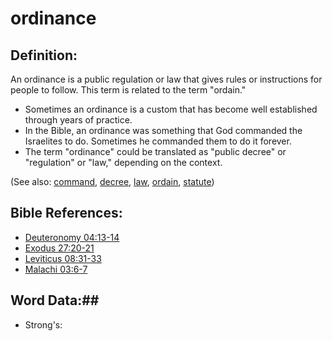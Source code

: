 # ordinance #

## Definition: ##

An ordinance is a public regulation or law that gives rules or instructions for people to follow. This term is related to the term "ordain."

* Sometimes an ordinance is a custom that has become well established through years of practice.
* In the Bible, an ordinance was something that God commanded the Israelites to do. Sometimes he commanded them to do it forever.
* The term "ordinance" could be translated as "public decree" or "regulation" or "law," depending on the context.

(See also: [command](../other/command.md), [decree](../other/decree.md), [law](../kt/lawofmoses.md), [ordain](../other/ordain.md), [statute](../other/statute.md))

## Bible References: ##

* [Deuteronomy 04:13-14](rc://en/tn/help/deu/04/13)
* [Exodus 27:20-21](rc://en/tn/help/exo/27/20)
* [Leviticus 08:31-33](rc://en/tn/help/lev/08/31)
* [Malachi 03:6-7](rc://en/tn/help/mal/03/06)

## Word Data:##

* Strong's: 

